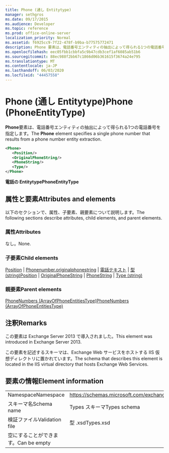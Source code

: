 ```yaml
---
title: Phone (通し Entitytype)
manager: sethgros
ms.date: 09/17/2015
ms.audience: Developer
ms.topic: reference
ms.prod: office-online-server
localization_priority: Normal
ms.assetid: f6925cc9-7f22-478f-b9ba-b77575772471
description: Phone 要素は、電話番号エンティティの抽出によって得られる1つの電話番号を指定します。
ms.openlocfilehash: eec05fbb1cbbfa5c9b47cdb3cef1af6085ab51b6
ms.sourcegitcommit: 88ec988f2bb67c1866d06b361615f3674a24e795
ms.translationtype: MT
ms.contentlocale: ja-JP
ms.lasthandoff: 06/03/2020
ms.locfileid: "44457558"
---
```

# <a name="phone-phoneentitytype"></a><span data-ttu-id="0e745-103">Phone (通し Entitytype)</span><span class="sxs-lookup"><span data-stu-id="0e745-103">Phone (PhoneEntityType)</span></span>

<span data-ttu-id="0e745-104">**Phone**要素は、電話番号エンティティの抽出によって得られる1つの電話番号を指定します。</span><span class="sxs-lookup"><span data-stu-id="0e745-104">The **Phone** element specifies a single phone number that results from a phone number entity extraction.</span></span> 
  
```XML
<Phone>
   <Position/>
   <OriginalPhoneString/>
   <PhoneString/>
   <Type/>
</Phone>
```

 <span data-ttu-id="0e745-105">**電話の Entitytype**</span><span class="sxs-lookup"><span data-stu-id="0e745-105">**PhoneEntityType**</span></span>
## <a name="attributes-and-elements"></a><span data-ttu-id="0e745-106">属性と要素</span><span class="sxs-lookup"><span data-stu-id="0e745-106">Attributes and elements</span></span>

<span data-ttu-id="0e745-107">以下のセクションで、属性、子要素、親要素について説明します。</span><span class="sxs-lookup"><span data-stu-id="0e745-107">The following sections describe attributes, child elements, and parent elements.</span></span>
  
### <a name="attributes"></a><span data-ttu-id="0e745-108">属性</span><span class="sxs-lookup"><span data-stu-id="0e745-108">Attributes</span></span>

<span data-ttu-id="0e745-109">なし。</span><span class="sxs-lookup"><span data-stu-id="0e745-109">None.</span></span>
  
### <a name="child-elements"></a><span data-ttu-id="0e745-110">子要素</span><span class="sxs-lookup"><span data-stu-id="0e745-110">Child elements</span></span>

<span data-ttu-id="0e745-111">[Position](position.md)  | [Phonenumber.originalphonestring](originalphonestring.md)  | [電話テキスト](phonestring.md)  | [型 (string)](type-string.md)</span><span class="sxs-lookup"><span data-stu-id="0e745-111">[Position](position.md) | [OriginalPhoneString](originalphonestring.md) | [PhoneString](phonestring.md) | [Type (string)](type-string.md)</span></span>
  
### <a name="parent-elements"></a><span data-ttu-id="0e745-112">親要素</span><span class="sxs-lookup"><span data-stu-id="0e745-112">Parent elements</span></span>

[<span data-ttu-id="0e745-113">PhoneNumbers (ArrayOfPhoneEntitiesType)</span><span class="sxs-lookup"><span data-stu-id="0e745-113">PhoneNumbers (ArrayOfPhoneEntitiesType)</span></span>](phonenumbers-arrayofphoneentitiestype.md)
  
## <a name="remarks"></a><span data-ttu-id="0e745-114">注釈</span><span class="sxs-lookup"><span data-stu-id="0e745-114">Remarks</span></span>

<span data-ttu-id="0e745-115">この要素は Exchange Server 2013 で導入されました。</span><span class="sxs-lookup"><span data-stu-id="0e745-115">This element was introduced in Exchange Server 2013.</span></span>
  
<span data-ttu-id="0e745-116">この要素を記述するスキーマは、Exchange Web サービスをホストする IIS 仮想ディレクトリに置かれています。</span><span class="sxs-lookup"><span data-stu-id="0e745-116">The schema that describes this element is located in the IIS virtual directory that hosts Exchange Web Services.</span></span>
  
## <a name="element-information"></a><span data-ttu-id="0e745-117">要素の情報</span><span class="sxs-lookup"><span data-stu-id="0e745-117">Element information</span></span>

|||
|:-----|:-----|
|<span data-ttu-id="0e745-118">Namespace</span><span class="sxs-lookup"><span data-stu-id="0e745-118">Namespace</span></span>  <br/> |https://schemas.microsoft.com/exchange/services/2006/types  <br/> |
|<span data-ttu-id="0e745-119">スキーマ名</span><span class="sxs-lookup"><span data-stu-id="0e745-119">Schema name</span></span>  <br/> |<span data-ttu-id="0e745-120">Types スキーマ</span><span class="sxs-lookup"><span data-stu-id="0e745-120">Types schema</span></span>  <br/> |
|<span data-ttu-id="0e745-121">検証ファイル</span><span class="sxs-lookup"><span data-stu-id="0e745-121">Validation file</span></span>  <br/> |<span data-ttu-id="0e745-122">型 .xsd</span><span class="sxs-lookup"><span data-stu-id="0e745-122">Types.xsd</span></span>  <br/> |
|<span data-ttu-id="0e745-123">空にすることができます。</span><span class="sxs-lookup"><span data-stu-id="0e745-123">Can be empty</span></span>  <br/> ||
   

